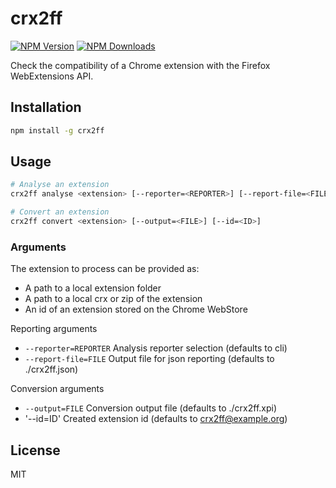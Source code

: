 # crx2ff

[![NPM Version](https://img.shields.io/npm/v/crx2ff.svg)](https://www.npmjs.com/package/crx2ff)
[![NPM Downloads](https://img.shields.io/npm/dm/crx2ff.svg)](http://npm-stat.com/charts.html?package=crx2ff&author=&from=&to=)

Check the compatibility of a Chrome extension with the Firefox WebExtensions API.

## Installation

```sh
npm install -g crx2ff
```

## Usage

```sh
# Analyse an extension
crx2ff analyse <extension> [--reporter=<REPORTER>] [--report-file=<FILE>]

# Convert an extension
crx2ff convert <extension> [--output=<FILE>] [--id=<ID>]
```

### Arguments

The extension to process can be provided as:
* A path to a local extension folder
* A path to a local crx or zip of the extension
* An id of an extension stored on the Chrome WebStore

Reporting arguments
* `--reporter=REPORTER` Analysis reporter selection (defaults to cli)
* `--report-file=FILE` Output file for json reporting (defaults to ./crx2ff.json)

Conversion arguments
* `--output=FILE` Conversion output file (defaults to ./crx2ff.xpi)
* '--id=ID' Created extension id (defaults to crx2ff@example.org)

## License

MIT